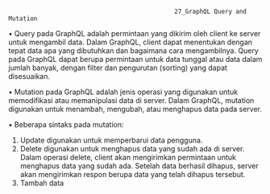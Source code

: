                                                   27_GraphQL Query and Mutation


•	Query pada GraphQL adalah permintaan yang dikirim oleh client ke server untuk mengambil data. Dalam GraphQL, client dapat menentukan dengan tepat data apa yang dibutuhkan dan bagaimana cara mengambilnya. Query pada GraphQL dapat berupa permintaan untuk data tunggal atau data dalam jumlah banyak, dengan filter dan pengurutan (sorting) yang dapat disesuaikan.

•	Mutation pada GraphQL adalah jenis operasi yang digunakan untuk memodifikasi atau memanipulasi data di server. Dalam GraphQL, mutation digunakan untuk menambah, mengubah, atau menghapus data pada server.

•	Beberapa sintaks pada mutation:
1.	Update digunakan untuk memperbarui data pengguna.
2.	Delete digunakan untuk menghapus data yang sudah ada di server. Dalam operasi delete, client akan mengirimkan permintaan untuk menghapus data yang sudah ada. Setelah data berhasil dihapus, server akan mengirimkan respon berupa data yang telah dihapus tersebut.
3.	Tambah data
